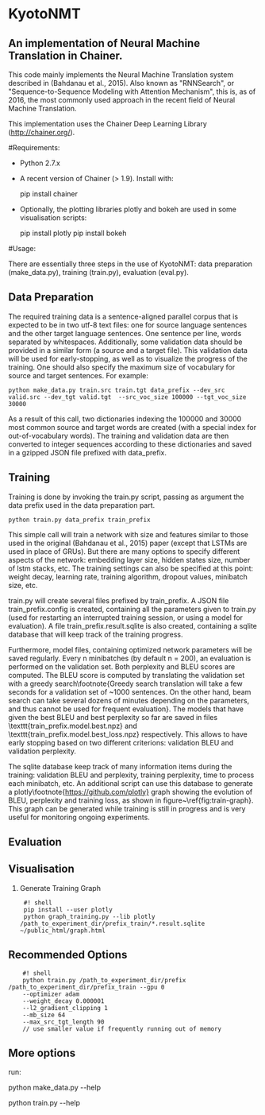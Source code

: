 # KyotoNMT
## An implementation of Neural Machine Translation in Chainer.
This code mainly implements the Neural Machine Translation system described in (Bahdanau et al., 2015). Also known as "RNNSearch", or "Sequence-to-Sequence Modeling with Attention Mechanism", this is, as of 2016, the most commonly used approach in the recent field of Neural Machine Translation.

This implementation uses the Chainer Deep Learning Library (http://chainer.org/).

#Requirements:
* Python 2.7.x
* A recent version of Chainer (> 1.9). Install with:
 
    pip install chainer

* Optionally, the plotting libraries plotly and bokeh are used in some visualisation scripts:

    pip install plotly
    pip install bokeh

#Usage:

There are essentially three steps in the use of KyotoNMT: data preparation (make_data.py), training (train.py), evaluation (eval.py).

## Data Preparation
The required training data is a sentence-aligned parallel corpus that is expected to be in two utf-8 text files: one for source language sentences and the other target language sentences. One sentence per line, words separated by whitespaces. Additionally, some validation data should be provided in a similar form (a source and a target file). This validation data will be used for early-stopping, as well as to visualize the progress of the training. One should also specify the maximum size of vocabulary for source and target sentences. For example:

    python make_data.py train.src train.tgt data_prefix --dev_src valid.src --dev_tgt valid.tgt  --src_voc_size 100000 --tgt_voc_size 30000

As a result of this call, two dictionaries indexing the 100000 and 30000 most common source and target words are created (with a special index for out-of-vocabulary words). The training and validation data are then converted to integer sequences according to these dictionaries and saved in a gzipped JSON file prefixed with data_prefix.

## Training
Training is done by invoking the train.py script, passing as argument the data prefix used in the data preparation part.

    python train.py data_prefix train_prefix

This simple call will train a network with size and features similar to those used in the original (Bahdanau et al., 2015) paper (except that LSTMs are used in place of GRUs). But there are many options to specify different aspects of the network: embedding layer size, hidden states size, number of lstm stacks, etc. The training settings can also be specified at this point: weight decay, learning rate, training algorithm, dropout values, minibatch size, etc. 

train.py will create several files prefixed by train_prefix. 
A JSON file train_prefix.config is created, containing all the parameters given to train.py (used for restarting an interrupted training session, or using a model for evaluation). 
A file train_prefix.result.sqlite is also created, containing a sqlite database that will keep track of the training progress. 

Furthermore, model files, containing optimized network parameters will be saved regularly. Every n minibatches (by default n = 200), an evaluation is performed on the validation set. Both perplexity and BLEU scores are computed. The BLEU score is computed by translating the validation set with a greedy search\footnote{Greedy search translation will take a few seconds for a validation set of ~1000 sentences. On the other hand, beam search can take several dozens of minutes depending on the parameters, and thus cannot be used for frequent evaluation}.
The models that have given the best BLEU and best perplexity so far are saved in files \texttt{train\_prefix.model.best.npz} and \texttt{train\_prefix.model.best\_loss.npz} respectively. This allows to have early stopping based on two different criterions: validation BLEU and validation perplexity.

The sqlite database keep track of many information items during the training: validation BLEU and perplexity, training perplexity, time to process each minibatch, etc. An additional script can use this database to generate a plotly\footnote{https://github.com/plotly} graph showing the evolution of BLEU, perplexity and training loss, as shown in figure~\ref{fig:train-graph}. This graph can be generated while training is still in progress and is very useful for monitoring ongoing experiments. 

## Evaluation

## Visualisation
1. Generate Training Graph

        #! shell
        pip install --user plotly
        python graph_training.py --lib plotly /path_to_experiment_dir/prefix_train/*.result.sqlite ~/public_html/graph.html

## Recommended Options

        #! shell
        python train.py /path_to_experiment_dir/prefix /path_to_experiment_dir/prefix_train --gpu 0
        --optimizer adam
        --weight_decay 0.000001
        --l2_gradient_clipping 1
        --mb_size 64
        --max_src_tgt_length 90
        // use smaller value if frequently running out of memory

## More options

run:

python make_data.py --help

python train.py --help
